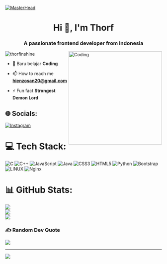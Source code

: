 [![MasterHead](https://i.pinimg.com/originals/37/4a/9c/374a9ce6182b7a8aafd8c6ea6b698ff3.gif)]()
<h1 align="center">Hi 👋, I'm Thorf</h1>
<h3 align="center">A passionate frontend developer from Indonesia</h3>
<img align="right" alt="Coding" width="300" src="https://media.tenor.com/zDng4N4u1CQAAAAC/dance-anime.gif">

<p align="left"> <img src="https://komarev.com/ghpvc/?username=thorfinshine&label=Profile%20views&color=0e75b6&style=flat" alt="thorfinshine" /> </p>

- 🌱 Baru belajar **Coding**

- 📫 How to reach me **hienzosan20@gmail.com**

- ⚡ Fun fact **Strongest Demon Lord**





## 🌐 Socials:
[![Instagram](https://img.shields.io/badge/Instagram-%23E4405F.svg?logo=Instagram&logoColor=white)](https://instagram.com/muhakill) 

# 💻 Tech Stack:
![C](https://img.shields.io/badge/c-%2300599C.svg?style=for-the-badge&logo=c&logoColor=white) ![C++](https://img.shields.io/badge/c++-%2300599C.svg?style=for-the-badge&logo=c%2B%2B&logoColor=white) ![JavaScript](https://img.shields.io/badge/javascript-%23323330.svg?style=for-the-badge&logo=javascript&logoColor=%23F7DF1E) ![Java](https://img.shields.io/badge/java-%23ED8B00.svg?style=for-the-badge&logo=java&logoColor=white) ![CSS3](https://img.shields.io/badge/css3-%231572B6.svg?style=for-the-badge&logo=css3&logoColor=white) ![HTML5](https://img.shields.io/badge/html5-%23E34F26.svg?style=for-the-badge&logo=html5&logoColor=white) ![Python](https://img.shields.io/badge/python-3670A0?style=for-the-badge&logo=python&logoColor=ffdd54) ![Bootstrap](https://img.shields.io/badge/bootstrap-%23563D7C.svg?style=for-the-badge&logo=bootstrap&logoColor=white) ![LINUX](https://img.shields.io/badge/Linux-FCC624?style=for-the-badge&logo=linux&logoColor=black) ![Nginx](https://img.shields.io/badge/nginx-%23009639.svg?style=for-the-badge&logo=nginx&logoColor=white)
# 📊 GitHub Stats:
![](https://github-readme-stats.vercel.app/api?username=thorfinshine&theme=nightowl&hide_border=false&include_all_commits=false&count_private=false)<br/>
![](https://github-readme-streak-stats.herokuapp.com/?user=thorfinshine&theme=nightowl&hide_border=false)<br/>
![](https://github-readme-stats.vercel.app/api/top-langs/?username=thorfinshine&theme=nightowl&hide_border=false&include_all_commits=false&count_private=false&layout=compact)

### ✍️ Random Dev Quote
![](https://quotes-github-readme.vercel.app/api?type=horizontal&theme=tokyonight)

---
[![](https://visitcount.itsvg.in/api?id=thorfinshine&icon=0&color=11)](https://visitcount.itsvg.in)

<!-- Proudly created with GPRM ( https://gprm.itsvg.in ) -->
